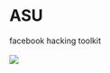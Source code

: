 # ASU
facebook hacking toolkit
<br>
<br>
<img src="https://github.com/LOoLzeC/ASU/blob/master/raw/Screenshot_2019-02-25-04-31-13.png"/>
